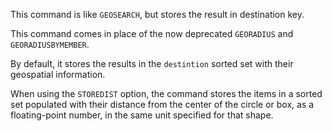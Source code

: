 This command is like `GEOSEARCH`, but stores the result in destination key.

This command comes in place of the now deprecated `GEORADIUS` and `GEORADIUSBYMEMBER`.

By default, it stores the results in the `destintion` sorted set with their geospatial information.

When using the `STOREDIST` option, the command stores the items in a sorted set populated with their distance from the center of the circle or box, as a floating-point number, in the same unit specified for that shape.
